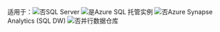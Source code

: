 <Token>适用于：![否](media/no-icon.png)SQL Server ![是](media/yes-icon.png)Azure SQL 托管实例 ![否](media/no-icon.png)Azure Synapse Analytics (SQL DW) ![否](media/no-icon.png)并行数据仓库 </Token>


